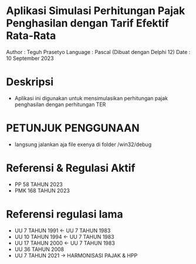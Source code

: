 # Aplikasi Simulasi Perhitungan Pajak Penghasilan dengan Tarif Efektif Rata-Rata

Author     : Teguh Prasetyo
Language   : Pascal (Dibuat dengan Delphi 12)
Date       : 10 September 2023



# Deskripsi
- Aplikasi ini digunakan untuk mensimulasikan perhitungan pajak penghasilan dengan perhitungan TER



# PETUNJUK PENGGUNAAN
- langsung jalankan aja file exenya di folder /win32/debug



# Referensi & Regulasi Aktif
- PP 58 TAHUN 2023
- PMK 168 TAHUN 2023



# Referensi regulasi lama
- UU 7 TAHUN 1991 <- UU 7 TAHUN 1983
- UU 10 TAHUN 1994 <- UU 7 TAHUN 1983
- UU 17 TAHUN 2000 <- UU 7 TAHUN 1983
- UU 36 TAHUN 2008
- UU 7 TAHUN 2021 -> HARMONISASI PAJAK & HPP
